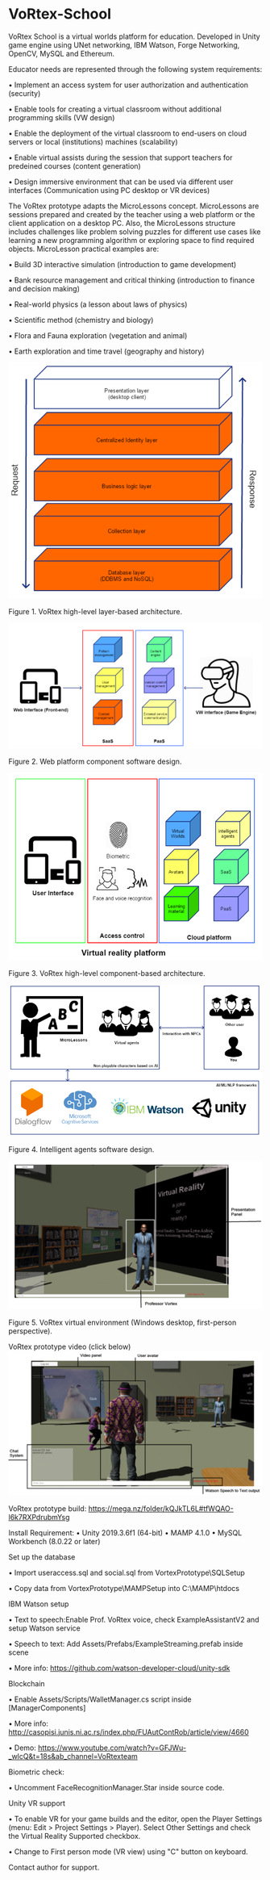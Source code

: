 # VoRtex-School
VoRtex School is a virtual worlds platform for education. Developed in Unity game engine using UNet networking, IBM Watson, Forge Networking, OpenCV, MySQL and Ethereum.

Educator needs are represented through the following system requirements:

•	Implement an access system for user authorization and authentication (security)

•	Enable tools for creating a virtual classroom without additional programming skills (VW design)

•	Enable the deployment of the virtual classroom to end-users on cloud servers or local (institutions) machines (scalability)

•	Enable virtual assists during the session that support teachers for predeined courses (content generation)

•	Design immersive environment that can be used via different user interfaces (Communication using PC desktop or VR devices)



The VoRtex prototype adapts the MicroLessons concept. MicroLessons are sessions prepared and created by the teacher using a web platform or the client application on a desktop PC. Also, the MicroLessons structure includes challenges like problem solving puzzles for different use cases like learning a new programming algorithm or exploring space to find required objects. MicroLesson practical examples are:

•	Build 3D interactive simulation (introduction to game development)

•	Bank resource management and critical thinking (introduction to finance and decision making)

•	Real-world physics (a lesson about laws of physics)

•	Scientific method (chemistry and biology)

•	Flora and Fauna exploration (vegetation and animal)

•	Earth exploration and time travel (geography and history)


![alt text](https://github.com/Aca1990/VoRtex-School/blob/master/Pictures/VoRtex%20high-level%20layer-based%20architecture.png?raw=true)

Figure 1. VoRtex high-level layer-based architecture.


![alt text](https://github.com/Aca1990/VoRtex-School/blob/master/Pictures/Web%20platform%20component%20software%20design.png?raw=true)

Figure 2. Web platform component software design.


![alt text](https://github.com/Aca1990/VoRtex-School/blob/master/Pictures/VoRtex%20high-level%20component-based%20architecture.png?raw=true)

Figure 3. VoRtex high-level component-based architecture.

![alt text](https://github.com/Aca1990/VoRtex-School/blob/master/Pictures/Intelligent%20agents%20software%20design.png?raw=true)

Figure 4. Intelligent agents software design.


![alt text](https://github.com/Aca1990/VoRtex-School/blob/master/Pictures/VoRtex%20virtual%20environment%20(Windows%20desktop%2C%20first-person%20perspective).png?raw=true)

Figure 5. VoRtex virtual environment (Windows desktop, first-person perspective).



VoRtex prototype video (click below)
[![VoRtex prototype video](https://github.com/Aca1990/VoRtex-School/blob/master/Pictures/VoRtex%20virtual%20environment%20(Windows%20desktop%2C%20third-person%20perspective).png)](https://www.youtube.com/watch?v=xmUY6tadgkA&ab_channel=VoRtexteam "VoRtex prototype video")

VoRtex prototype build: https://mega.nz/folder/kQJkTL6L#tfWQAO-l6k7RXPdrubmYsg

Install Requirement:
•	Unity 2019.3.6f1 (64-bit)
•	MAMP 4.1.0
•	MySQL Workbench (8.0.22 or later)

Set up the database

•	Import useraccess.sql and social.sql from VortexPrototype\SQLSetup

•	Copy data from VortexPrototype\MAMPSetup into C:\MAMP\htdocs

IBM Watson setup

•	Text to speech:Enable Prof. VoRtex voice, check ExampleAssistantV2 and setup Watson service

•	Speech to text: Add Assets/Prefabs/ExampleStreaming.prefab inside scene

•	More info: https://github.com/watson-developer-cloud/unity-sdk

Blockchain

•	Enable Assets/Scripts/WalletManager.cs script inside [ManagerComponents]

•	More info: http://casopisi.junis.ni.ac.rs/index.php/FUAutContRob/article/view/4660

•	Demo: https://www.youtube.com/watch?v=GFJWu-_wlcQ&t=18s&ab_channel=VoRtexteam

Biometric check:

•	Uncomment FaceRecognitionManager.Star inside source code.

Unity VR support

•	To enable VR for your game builds and the editor, open the Player Settings (menu: Edit > Project Settings > Player). Select Other Settings and check the Virtual Reality Supported checkbox.

•	Change to First person mode (VR view) using "C" button on keyboard.

Contact author for support.